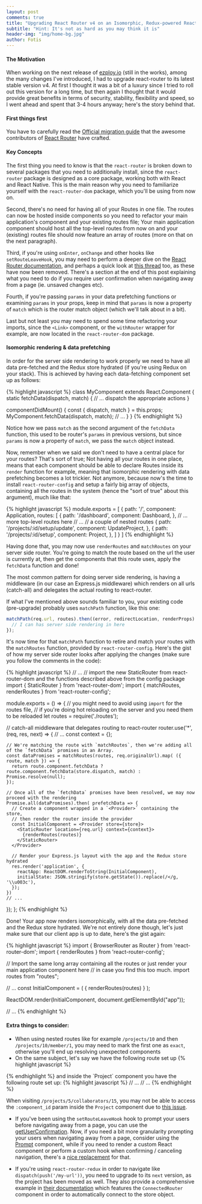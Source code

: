 ```yaml
---
layout: post
comments: true
title: "Upgrading React Router v4 on an Isomorphic, Redux-powered React web application"
subtitle: "Hint: It's not as hard as you may think it is"
header-img: "img/home-bg.jpg"
author: Fotis
---
```


#### The Motivation

When working on the next release of [ezploy.io](https://ezploy.io) (still in the works), among the many changes I've introduced, I had to upgrade react-router to its latest stable version v4. At first I thought it was a bit of a luxury since I tried to roll out this version for a long time, but then again I thought that it would provide great benefits in terms of security, stability, flexibility and speed, so I went ahead and spent that 3-4 hours anyway; here's the story behind that.

#### First things first
You have to carefully read the [Official migration guide](https://github.com/ReactTraining/react-router/blob/master/packages/react-router/docs/guides/migrating.md) that the awesome contributors of [React Router](https://github.com/ReactTraining/react-router) have crafted.

#### Key Concepts
The first thing you need to know is that the `react-router` is broken down to several packages that you need to additionally install, since the `react-router` package is designed as a core package, working both with React and React Native. This is the main reason why you need to familiarize yourself with the `react-router-dom` package, which you'll be using from now on.

Second, there's no need for having all of your Routes in one file. The routes can now be hosted inside components so you need to refactor your main application's component and your existing routes file; Your main application component should host all the top-level routes from now on and your (existing) routes file should now feature an array of routes (more on that on the next paragraph).

Third, if you're using `onEnter`, `onChange` and other hooks like `setRouteLeaveHook`, you may need to perform a deeper dive on the [React Router documentation](https://reacttraining.com/react-router/web/guides/philosophy), and perhaps a quick look at [this thread](https://github.com/ReactTraining/react-router/issues/3854) too, as these have now been removed. There's a section at the end of this post explaining what you need to do if you require user confirmation when navigating away from a page (ie. unsaved changes etc).

Fourth, if you're passing `params` in your data prefetching functions or examining `params` in your props, keep in mind that `params` is now a property of `match` which is the router match object (which we'll talk about in a bit).

Last but not least you may need to spend some time refactoring your imports, since the `<Link>` component, or the `withRouter` wrapper for example, are now located in the `react-router-dom` package.

#### Isomorphic rendering & data prefetching
In order for the server side rendering to work properly we need to have all data pre-fetched and the Redux store hydrated (if you're using Redux on your stack). This is achieved by having each data-fetching component set up as follows:

{% highlight javascript %}
class MyComponent extends React.Component {
  static fetchData(dispatch, match) {
    // ... dispatch the appropriate actions
  }

  componentDidMount() {
    const { dispatch, match } = this.props;
    MyComponent.fetchData(dispatch, match);
    // ...
  }
}
{% endhighlight %}

Notice how we pass `match` as the second argument of the `fetchData` function, this used to be router's `params` in previous versions, but since `params` is now a property of `match`, we pass the `match` object instead.

Now, remember when we said we don't need to have a central place for your routes? That's sort of true; Not having all your routes in one place, means that each component should be able to declare Routes inside its `render` function for example, meaning that isomorphic rendering with data prefetching becomes a lot trickier. Not anymore, because now's the time to install `react-router-config` and setup a fairly big array of objects, containing all the routes in the system (hence the "sort of true" about this argument), much like that:

{% highlight javascript %}
module.exports = [
  {
    path: '/',
    component: Application,
    routes: [
      {
        path: '/dashboard',
        component: Dashboard,
      },
      // ... more top-level routes here
      // ...
      // a couple of nested routes
      {
        path: '/projects/:id/setup/update',
        component: UpdateProject,
      },
      {
        path: '/projects/:id/setup',
        component: Project,
      },
    ]
  }
]
{% endhighlight %}

Having done that, you may now use `renderRoutes` and `matchRoutes` on your server side router. You're going to match the route based on the url the user is currently at, then get the components that this route uses, apply the `fetchData` function and done!

The most common pattern for doing server side rendering, is having a middleware (in our case an Express.js middleware) which renders on all urls (catch-all) and delegates the actual routing to react-router.

If what I've mentioned above sounds familiar to you, your existing code (pre-upgrade) probably uses `matchPath` function, like this one:

```javascript
matchPath(req.url, routes).then((error, redirectLocation, renderProps) => {
  // I can has server side rendering in here
});
```

It's now time for that `matchPath` function to retire and match your routes with the `matchRoutes` function, provided by `react-router-config`. Here's the gist of how my server side router looks after applying the changes (make sure you follow the comments in the code):

{% highlight javascript %}
// ...
// import the new StaticRouter from react-router-dom and the functions described above from the config package
import { StaticRouter } from 'react-router-dom';
import { matchRoutes, renderRoutes } from 'react-router-config';

module.exports = () => {
  // you might need to avoid using `import` for the routes file,
  // if you're doing hot reloading on the server and you need them to be reloaded
  let routes = require('./routes');

  // catch-all middleware that delegates routing to react-router
  router.use('*', (req, res, next) => {
    // ...
    const context = {};

    // We're matching the route with `matchRoutes`, then we're adding all of the `fetchData` promises in an Array.
    const dataPromises = matchRoutes(routes, req.originalUrl).map( ({ route, match }) => {
      return route.component.fetchData ? route.component.fetchData(store.dispatch, match) : Promise.resolve(null);
    });

    // Once all of the `fetchData` promises have been resolved, we may now proceed with the rendering
    Promise.all(dataPromises).then( prefetchData => {
      // Create a component wrapped in a `<Provider>` containing the store,
      // then render the router inside the provider
      const InitialComponent = <Provider store={store}>
        <StaticRouter location={req.url} context={context}>
          {renderRoutes(routes)}
        </StaticRouter>
      </Provider>

      // Render your Express.js layout with the app and the Redux store hydrated
      res.render('application', {
        reactApp: ReactDOM.renderToString(InitialComponent),
        initialState: JSON.stringify(store.getState()).replace(/</g, '\\u003c'),
      });
    })
    // ...
  });
};
{% endhighlight %}

Done! Your app now renders isomorphically, with all the data pre-fetched and the Redux store hydrated. We're not entirely done though, let's just make sure that our client app is up to date, here's the gist again:

{% highlight javascript %}
import { BrowserRouter as Router } from 'react-router-dom';
import { renderRoutes } from 'react-router-config';

// Import the same long array containing all the routes or just render your main application component here
// in case you find this too much.
import routes from "routes";

// ...
const InitialComponent = (
  <Provider store={store}>
    <Router>
      { renderRoutes(routes) }
    </Router>
  </Provider>
);

ReactDOM.render(InitialComponent, document.getElementById("app"));

// ...
{% endhighlight %}


#### Extra things to consider:
- When using nested routes like for example `/projects/10` and then `/projects/10/member/1`, you may need to mark the first one as `exact`, otherwise you'll end up resolving unexpected components
- On the same subject, let's say we have the following route set up
{% highlight javascript %}
<Route to="/projects/:project_id" component={Project} />
{% endhighlight %}
and inside the `Project` component you have the following route set up:
{% highlight javascript %}
  // ...
  <Switch>
    // ...
    <Route to="/projects/:project_id/collaborators/:collaborator_id" component={ProjectCollaborator} />
  </Switch>
{% endhighlight %}

When visiting `/projects/5/collaborators/15`, you may not be able to access the `:component_id` param inside the `Project` component due to [this issue](https://github.com/ReactTraining/react-router/issues/5429).
- If you've been using the `setRouteLeaveHook` hook to prompt your users before navigating away from a page, you can use the [getUserConfirmation](https://reacttraining.com/react-router/web/api/BrowserRouter/getUserConfirmation-func). Now, if you need a bit more granularity prompting your users when navigating away from a page, consider using the [Prompt](https://reacttraining.com/react-router/web/api/Prompt) component, while if you need to render a custom React component or perform a custom hook when confirming / canceling navigation, there's a [nice replacement](https://github.com/ZacharyRSmith/react-router-navigation-prompt) for that.

- If you're using `react-router-redux` in order to navigate like `dispatch(push('/my-url'))`, you need to upgrade to its `next` version, as the project has been moved as well. They also provide a comprehensive example in [their documentation](https://github.com/ReactTraining/react-router/tree/master/packages/react-router-redux) which features the `ConnectedRouter` component in order to automatically connect to the store object.

